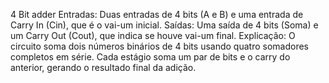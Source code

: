 4 Bit adder
Entradas:
Duas entradas de 4 bits (A e B) e uma entrada de Carry In (Cin), que é o vai-um inicial.
Saídas:
Uma saída de 4 bits (Soma) e um Carry Out (Cout), que indica se houve vai-um final.
Explicação:
O circuito soma dois números binários de 4 bits usando quatro somadores completos em série. Cada estágio soma um par de bits e o carry do anterior, gerando o resultado final da adição.
